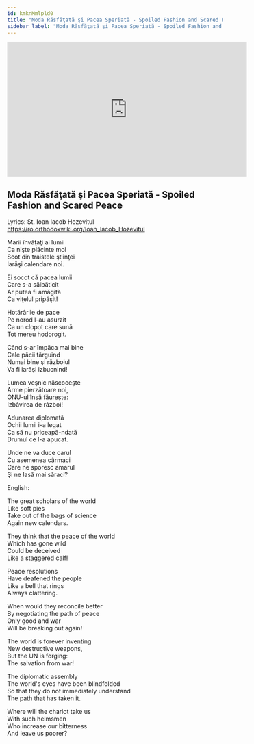 ```yaml
---
id: kmknMmlpld0
title: "Moda Răsfăţată şi Pacea Speriată - Spoiled Fashion and Scared Peace"
sidebar_label: "Moda Răsfăţată şi Pacea Speriată - Spoiled Fashion and Scared Peace"
---
```


<div class="video-float-container">
  <iframe
    width="560"
    height="315"
    src="https://www.youtube.com/embed/kmknMmlpld0"
    title="YouTube video player"
    frameborder="0"
    allow="accelerometer; autoplay; clipboard-write; encrypted-media; gyroscope; picture-in-picture; web-share"
    referrerpolicy="strict-origin-when-cross-origin"
    allowfullscreen
  ></iframe>
</div>

## Moda Răsfăţată şi Pacea Speriată - Spoiled Fashion and Scared Peace

Lyrics: St. Ioan Iacob Hozevitul  
https://ro.orthodoxwiki.org/Ioan_Iacob_Hozevitul

Marii învăţaţi ai lumii   
Ca nişte plăcinte moi   
Scot din traistele ştiinţei   
Iarăşi calendare noi. 

Ei socot că pacea lumii   
Care s-a sălbăticit   
Ar putea fi amăgită   
Ca viţelul pripăşit! 

Hotărârile de pace   
Pe norod l-au asurzit   
Ca un clopot care sună   
Tot mereu hodorogit. 

Când s-ar împăca mai bine   
Cale păcii târguind   
Numai bine şi războiul   
Va fi iarăşi izbucnind! 

Lumea veşnic născoceşte   
Arme pierzătoare noi,   
ONU-ul însă făureşte:   
Izbăvirea de război! 

Adunarea diplomată   
Ochii lumii i-a legat   
Ca să nu priceapă-ndată   
Drumul ce l-a apucat. 

Unde ne va duce carul   
Cu asemenea cârmaci   
Care ne sporesc amarul   
Şi ne lasă mai săraci?

English:

The great scholars of the world  
Like soft pies  
Take out of the bags of science  
Again new calendars.

They think that the peace of the world  
Which has gone wild  
Could be deceived  
Like a staggered calf!

Peace resolutions  
Have deafened the people  
Like a bell that rings  
Always clattering.

When would they reconcile better  
By negotiating the path of peace  
Only good and war  
Will be breaking out again!

The world is forever inventing  
New destructive weapons,  
But the UN is forging:  
The salvation from war!

The diplomatic assembly  
The world's eyes have been blindfolded  
So that they do not immediately understand  
The path that has taken it.

Where will the chariot take us  
With such helmsmen  
Who increase our bitterness  
And leave us poorer?

